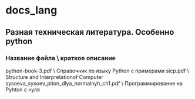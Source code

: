# docs_lang
## Разная техническая литература. Особенно python

### Название файла \\ краткое описание
python-book-3.pdf \\ Справочник по языку Python с примерами
sicp.pdf \\ Structure and Interpretationof Computer 
sysoeva_sysoev_piton_dlya_normalnyh_ch1.pdf \\ Программирование на Pyhton с нуля
